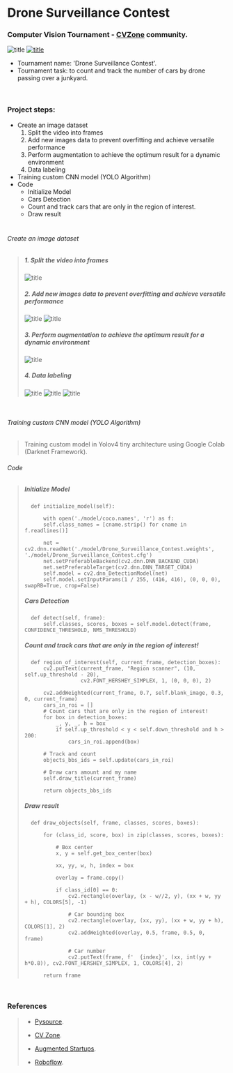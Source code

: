 # Drone Surveillance Contest

### Computer Vision Tournament - [CVZone](https://www.computervision.zone/) community.

![title](/github_images/Result.PNG)
[![title](/github_images/youtube.png "Computer Vision Zone Community Tournament - Drone Surveillance Contest - Count and track the number of cars by drone passing over a junkyard")](https://youtu.be/_s2noEVmjcI)

* Tournament name:  'Drone Surveillance Contest'.
* Tournament task:   to count and track the number of cars by drone passing over a junkyard.

<p>
<br />
</p>

### Project steps:

* Create an image dataset
  1. Split the video into frames
  2. Add new images data to prevent overfitting and achieve versatile performance
  3. Perform augmentation to achieve the optimum result for a dynamic environment
  4. Data labeling 
* Training custom CNN model (YOLO Algorithm)
* Code                
   - Initialize Model
   - Cars Detection
   - Count and track cars that are only in the region of interest.
   - Draw result
  
  
#
###### Create an image dataset
>
> 
> ##### 1. Split the video into frames
> ![title](/github_images/split_video.PNG)
>
> ##### 2. Add new images data to prevent overfitting and achieve versatile performance
> ![title](/github_images/more_data.PNG)
> ![title](/github_images/more_data2.PNG)
>
> ##### 3. Perform augmentation to achieve the optimum result for a dynamic environment
> ![title](/github_images/augmentation.PNG)
>
> ##### 4. Data labeling 
> ![title](/github_images/labelimg2.PNG)
> ![title](/github_images/labelimg_aug2.PNG)
> ![title](/github_images/more_data_label2.PNG)
>

<p>
<br />
</p>

###### Training custom CNN model (YOLO Algorithm)
> Training custom model in Yolov4 tiny architecture using Google Colab (Darknet Framework).
>

###### Code
> 
> ##### Initialize Model
>  ```
>    def initialize_model(self):
>
>        with open('./model/coco.names', 'r') as f:
>        self.class_names = [cname.strip() for cname in f.readlines()]
>   
>        net = cv2.dnn.readNet('./model/Drone_Surveillance_Contest.weights', './model/Drone_Surveillance_Contest.cfg')
>        net.setPreferableBackend(cv2.dnn.DNN_BACKEND_CUDA)
>        net.setPreferableTarget(cv2.dnn.DNN_TARGET_CUDA)
>        self.model = cv2.dnn_DetectionModel(net)
>        self.model.setInputParams(1 / 255, (416, 416), (0, 0, 0), swapRB=True, crop=False)   
>  ```
>  
> ##### Cars Detection
>  ```
>    def detect(self, frame):
>        self.classes, scores, boxes = self.model.detect(frame, CONFIDENCE_THRESHOLD, NMS_THRESHOLD)     
>  ```
>
>  ##### Count and track cars that are only in the region of interest!
>  ```
>    def region_of_interest(self, current_frame, detection_boxes):
>        cv2.putText(current_frame, "Region scanner", (10, self.up_threshold - 20),
>                    cv2.FONT_HERSHEY_SIMPLEX, 1, (0, 0, 0), 2)
>
>        cv2.addWeighted(current_frame, 0.7, self.blank_image, 0.3, 0, current_frame)
>        cars_in_roi = []
>        # Count cars that are only in the region of interest!
>        for box in detection_boxes:
>            _, y, _, h = box
>            if self.up_threshold < y < self.down_threshold and h > 200:
>                cars_in_roi.append(box)
>
>        # Track and count
>        objects_bbs_ids = self.update(cars_in_roi)
>
>        # Draw cars amount and my name
>        self.draw_title(current_frame)
>
>        return objects_bbs_ids 
>  ```
>
>  ##### Draw result
>  ```
>    def draw_objects(self, frame, classes, scores, boxes):
>
>        for (class_id, score, box) in zip(classes, scores, boxes):
>
>            # Box center
>            x, y = self.get_box_center(box)
>
>            xx, yy, w, h, index = box
>
>            overlay = frame.copy()
>
>            if class_id[0] == 0:
>                cv2.rectangle(overlay, (x - w//2, y), (xx + w, yy + h), COLORS[5], -1)
>
>                # Car bounding box
>                cv2.rectangle(overlay, (xx, yy), (xx + w, yy + h), COLORS[1], 2)
>                cv2.addWeighted(overlay, 0.5, frame, 0.5, 0, frame)
>
>                # Car number
>                cv2.putText(frame, f'  {index}', (xx, int(yy + h*0.8)), cv2.FONT_HERSHEY_SIMPLEX, 1, COLORS[4], 2)
>
>        return frame        
> ```
> 

<p>
<br />
</p>

### References
>
> - [Pysource](https://pysource.com/).
>
> - [CV Zone](https://www.computervision.zone/).
>
> - [Augmented Startups](https://www.augmentedstartups.com/).
>
> - [Roboflow](https://roboflow.com/).
>
